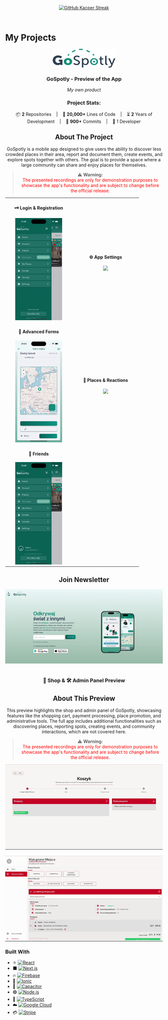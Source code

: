 <p align="center" >
  <a href="https://github.com/inform4tyk">
     <img src="https://streak-stats.demolab.com?user=inform4tyk&hide_border=true&mode=weekly&theme=vue-dark" alt="GitHub Kacper Streak" />
  </a>
</p>

<br />

# My Projects

<div align="center">
  <a href="">
    <img src="./assets/images/gospotly.svg" alt="Logo" width="200" height="60">
  </a>
  <h3 align="center">GoSpotly - Preview of the App</h3>
  <p align="center"><i>My own product</i></p>

<h3>Project Stats:</h3>
<div style="text-align: center;">

📦 **2** Repositories &nbsp;&nbsp; | &nbsp;&nbsp; 📝 **20,000+** Lines of Code &nbsp;&nbsp; | &nbsp;&nbsp; ⏳ **2** Years of Development &nbsp;&nbsp; | &nbsp;&nbsp; 🔨 **900+** Commits &nbsp;&nbsp; | &nbsp;&nbsp; 👤 1 Developer

</div>

## About The Project

GoSpotly is a mobile app designed to give users the ability to discover less crowded places in their area, report and document them, create events, and explore spots together with others. The goal is to provide a space where a large community can share and enjoy places for themselves.

> ⚠️ **Warning:**  
> <span style="color:red">The presented recordings are only for demonstration purposes to showcase the app's functionality and are subject to change before the official release.</span>

<div align="center">
<table>
  <tr>
    <td align="center" width="200">
      <h4>🗝️ Login & Registration</h4>
      <img src="./assets/video/app/login.gif" width="150" /><br/>
    </td>
    <td align="center" width="200">
      <h4>⚙️ App Settings</h4>
      <img src="./assets/video/app/settings.gif" width="150" /><br/>
    </td>
  </tr>
  <tr>
    <td align="center" width="200">
      <h4>📝 Advanced Forms</h4>
      <img src="./assets/video/app/form.gif" width="150" /><br/>
    </td>
    <td align="center" width="200">
      <h4>📍 Places & Reactions</h4>
      <img src="./assets/video/app/topics.gif" width="150" /><br/>
    </td>
  </tr>
  <tr>
    <td align="center" width="200">
      <h4>👥 Friends</h4>
      <img src="./assets/video/app/friends.gif" width="150" /><br/>
    </td>
  </tr>
</table>
</div>

## Join Newsletter

<img src="./assets/images/gospotly.png" width="700"/><br/>
<br />

<div align="center">
  <h3>🛒 Shop & 🛠️ Admin Panel Preview</h3>
 
</div>

## About This Preview

This preview highlights the shop and admin panel of GoSpotly, showcasing features like the shopping cart, payment processing, place promotion, and administrative tools. The full app includes additional functionalities such as discovering places, reporting spots, creating events, and community interactions, which are not covered here.

> ⚠️ **Warning:**  
> <span style="color:red">The presented recordings are only for demonstration purposes to showcase the app's functionality and are subject to change before the official release.</span>

<div style="display: flex; flex-direction: column; justify-content: center; gap: 20px; align-items: center;">
    <img src="./assets/video/shop/cart.gif" alt="🛒 Cart System" />
    <img src="./assets/video/shop/admin.gif" alt="🛠️ Admin Panel" />
</div>

<div align="start">

### Built With

- ⚛️ [![React](https://img.shields.io/badge/React-61DAFB?style=for-the-badge&logo=react&logoColor=black)](https://react.dev)
- ⬛ [![Next.js](https://img.shields.io/badge/Next.js-000000?style=for-the-badge&logo=next.js&logoColor=white)](https://nextjs.org)
- 🔥 [![Firebase](https://img.shields.io/badge/Firebase-FFCA28?style=for-the-badge&logo=firebase&logoColor=black)](https://firebase.google.com)
- 🌊 [![Ionic](https://img.shields.io/badge/Ionic-3880FF?style=for-the-badge&logo=ionic&logoColor=white)](https://ionicframework.com)
- 🔌 [![Capacitor](https://img.shields.io/badge/Capacitor-5048E5?style=for-the-badge&logo=capacitor&logoColor=white)](https://capacitorjs.com)
- 🟢 [![Node.js](https://img.shields.io/badge/Node.js-339933?style=for-the-badge&logo=node.js&logoColor=white)](https://nodejs.org)
- 💙 [![TypeScript](https://img.shields.io/badge/TypeScript-3178C6?style=for-the-badge&logo=typescript&logoColor=white)](https://www.typescriptlang.org)
- ☁️ [![Google Cloud](https://img.shields.io/badge/Google%20Cloud-4285F4?style=for-the-badge&logo=google-cloud&logoColor=white)](https://cloud.google.com)
- 💳 [![Stripe](https://img.shields.io/badge/Stripe-635BFF?style=for-the-badge&logo=stripe&logoColor=white)](https://stripe.com)

</div>
